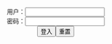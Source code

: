 <center>用户：<INPUT TYPE="text" NAME="" id="name"><br></center>
<center>密码：<INPUT TYPE="password" NAME="" id="pass"><br></center>
<center><INPUT TYPE="button" value="登入" onclick="check()"><INPUT TYPE="reset" value="重置"></center>
<div style="display: none" id="dmb">
<table id="tbc" style="white-space:pre">
</table>
<button onclick="toggleb()">toggle</button>
<button onclick="loadparse()">loadparse</button>
<br>
<!-- 🌸<br>🍅　🍑<hr>🍀 --><textarea rows="30" cols="100" style="display: none" id="tar">

Pixiv] Hidarikiki (92527) [Pixiv] 左利き (92527
https://ja.hentai-img.com/image/pixiv-hidarikiki-92527-pixiv--92527-5/

https://static10.hentai-img.com/upload/20200524/647/662153/p=700/1.jpg
https://static10.hentai-img.com/upload/20200524/647/662153/p=700/113.jpg

Artist - Kunaboto
https://ja.hentai-img.com/image/artist-kunaboto-20/

https://static9.hentai-img.com/upload/20200516/646/660788/p=700/1.jpg
https://static9.hentai-img.com/upload/20200516/646/660788/p=700/51.jpg

Artist Galleries ::: Kunaboto
https://ja.hentai-img.com/image/artist-galleries--kunaboto/

https://static7.hentai-img.com/upload/20190208/532/543935/p=700/1.jpg
https://static7.hentai-img.com/upload/20190208/532/543935/p=700/166.gif

Pixiv] QXDT (40344958) [Pixiv] QXDT (40344958
https://ja.hentai-img.com/image/pixiv-qxdt-40344958-pixiv-qxdt-40344958-5/

https://static9.hentai-img.com/upload/20200426/639/654254/p=700/5.gif

Cat Keyhole Bra Collection
https://ja.hentai-img.com/image/cat-keyhole-bra-collection-16/

https://static9.hentai-img.com/upload/20200418/637/651870/p=700/1.jpg
https://static9.hentai-img.com/upload/20200418/637/651870/p=700/4.jpg

二次】たっぷりエッチな身体の女のエロ画像：vol2
https://ja.hentai-img.com/image/secondary-erotic-image-of-the-woman-of-the-body-plenty-of-naughty-vol2/

https://static10.hentai-img.com/upload/20200524/647/662322/p=700/1.jpg
https://static10.hentai-img.com/upload/20200524/647/662322/p=700/6.jpg
https://static10.hentai-img.com/upload/20200524/647/662322/p=700/8.jpg
https://static10.hentai-img.com/upload/20200524/647/662322/p=700/10.jpg
https://static10.hentai-img.com/upload/20200524/647/662322/p=700/11.jpg
https://static10.hentai-img.com/upload/20200524/647/662322/p=700/13.jpg
https://static10.hentai-img.com/upload/20200524/647/662322/p=700/16.jpg

二次】たっぷりエッチな身体の女のエロ画像：vol3
https://ja.hentai-img.com/image/secondary-erotic-image-of-the-woman-of-the-body-plenty-of-naughty-vol3/

https://static10.hentai-img.com/upload/20200524/647/662323/p=700/1.jpg
https://static10.hentai-img.com/upload/20200524/647/662323/p=700/6.jpg
https://static10.hentai-img.com/upload/20200524/647/662323/p=700/12.jpg

Hentai-Foundry] ElyriaSteele [Hentai-Foundry] ElyriaSteele
https://ja.hentai-img.com/image/hentai-foundry-elyriasteele-hentai-foundry-elyriasteele-4/

https://static11.hentai-img.com/upload/20201230/684/700073/p=700/6.jpg

JM&M Beaches N' Bitches Pinups
https://ja.hentai-img.com/image/jmm-beaches-n-bitches-pinups/

https://static.hentai-img.com/upload/20160108/7/7089/p=700/1.jpg
https://static.hentai-img.com/upload/20160108/7/7089/p=700/2.jpg
https://static.hentai-img.com/upload/20160108/7/7089/p=700/3.jpg
https://static.hentai-img.com/upload/20160108/7/7089/p=700/4.jpg
https://static.hentai-img.com/upload/20160108/7/7089/p=700/5.jpg

https://static.hentai-img.com/upload/20160108/7/7089/p=700/22.jpg
https://static.hentai-img.com/upload/20160108/7/7089/p=700/23.jpg
https://static.hentai-img.com/upload/20160108/7/7089/p=700/24.jpg
https://static.hentai-img.com/upload/20160108/7/7089/p=700/25.jpg
https://static.hentai-img.com/upload/20160108/7/7089/p=700/26.jpg

https://static.hentai-img.com/upload/20160108/7/7089/p=700/36.jpg
https://static.hentai-img.com/upload/20160108/7/7089/p=700/37.jpg
https://static.hentai-img.com/upload/20160108/7/7089/p=700/38.jpg
https://static.hentai-img.com/upload/20160108/7/7089/p=700/39.jpg

おっぱい画像 おっぱいをイッパイ見たい人向けの、美乳美女が集団でヌードになってるエロ画像 おっぱいが綺麗な美女がヌードになって集団で美乳を披露してます。おっぱいを沢山見たい人には最高のエロ画像ですよね。女性のオッパイは絶対に見たい、しかも美乳だったらなお良し、さらに美女だったら最高です。そんな美乳の美女がイッパイ集まったら素晴ら... 2020.06.17 おっぱい画像
https://ja.porn-images-xxx.com/image/image-for-those-who-want-to-see-ippai-erotic-image-that-beautiful-beautiful-beauty-has-become-nude-in-the-group-beautiful-beautiful-beauty-is-nude-and-shows-off-the-beautiful-milk-in-a-group-it-is-the-best-erotic-image-for-those-who-want-to-see-a-lot-of-i-definitely-want-to-see-a-womans-oppai-and-if/

https://static7.porn-images-xxx.com/upload/20200618/826/845478/p=700/1.jpg
https://static7.porn-images-xxx.com/upload/20200618/826/845478/p=700/20.jpg

miscellanea
https://ads-g.juicyads.com/network/user65830/33273-1570525444-0535638001570525444.gif
https://static8.porn-images-xxx.com/upload/20210423/912/933599/p=700/6.jpg

PURE MEDIA] VOL.86 - Hizzy
https://ja.hentai-cosplays.com/image/pure-media-vol86-hizzy/

https://static5.hentai-cosplays.com/upload/20210726/231/235705/p=700/4.jpg
https://static5.hentai-cosplays.com/upload/20210726/231/235705/p=700/11.jpg
https://static5.hentai-cosplays.com/upload/20210726/231/235705/p=700/12.jpg
https://static5.hentai-cosplays.com/upload/20210726/231/235705/p=700/16.jpg
https://static5.hentai-cosplays.com/upload/20210726/231/235705/p=700/18.jpg
https://static5.hentai-cosplays.com/upload/20210726/231/235705/p=700/22.jpg

こぅ さんのコスプレ画像一覧
https://ja.hentai-cosplays.com/image/list-of-kou-sans-cosplay-images/

https://static5.hentai-cosplays.com/upload/20210724/230/235200/p=305/4.jpg
https://static5.hentai-cosplays.com/upload/20210724/230/235200/p=305/5.jpg

コスプレ画像 巨乳娘たちのコスプレを見ると、おっぱいに目が行っちゃうよね 巨乳の女性達がコスプレをして、大きな乳房をポロリしかけているエロ画像。巨乳女性がコスプレをすると、どうしても胸に目が行ってしまいますよね。素人女性のコスプレといっても、実に様々なものがあるようです。 ナースやJKやなどの既存の制服コスプレか... 2021.06.10 コスプレ画像
https://ja.porn-images-xxx.com/image/cosplay-image-when-you-look-at-the-cosplay-of-busty-daughters-your-eyes-will-go-to-the-erotic-images-of-busty-women-cosplaying-and-porori-big-breasts-when-a-busty-woman-cosplays-her-eyes-will-go-to-her-chest-by-all-means-even-if-it-is-said-that-it-is-cosplay-of-an-amateur-woman-there-are-a-lot-of-th/

https://static8.porn-images-xxx.com/upload/20210610/918/939373/p=700/2.jpg
https://static8.porn-images-xxx.com/upload/20210610/918/939373/p=700/5.jpg
https://static8.porn-images-xxx.com/upload/20210610/918/939373/p=700/6.jpg
https://static8.porn-images-xxx.com/upload/20210610/918/939373/p=700/10.jpg
https://static8.porn-images-xxx.com/upload/20210610/918/939373/p=700/11.jpg
https://static8.porn-images-xxx.com/upload/20210610/918/939373/p=700/12.jpg
ボンデージ姿のウィッチサキュバス？コスプレが妖艶グラマラスでシコい
https://ja.porn-images-xxx.com/image/witch-succubus-in-bondage-cosplay-is-bewitching-glamorous-and-syco/

https://static9.porn-images-xxx.com/upload/20210722/922/943750/p=700/1.jpg
https://static9.porn-images-xxx.com/upload/20210722/922/943750/p=700/12.jpg

小容仔咕咕咕w NO.010 玛修侍者
https://ja.hentai-cosplays.com/image/koyo--w-no010--samurai/

https://static5.hentai-cosplays.com/upload/20210726/231/235709/p=700/1.jpg
https://static5.hentai-cosplays.com/upload/20210726/231/235709/p=700/35.jpg

Hane Ame - 2B Bride (White
https://ja.hentai-cosplays.com/image/hane-ame-2b-bride-white/

https://static5.hentai-cosplays.com/upload/20210725/230/235251/p=700/3.jpg
https://static5.hentai-cosplays.com/upload/20210725/230/235251/p=700/4.jpg
https://static5.hentai-cosplays.com/upload/20210725/230/235251/p=700/14.jpg
https://static5.hentai-cosplays.com/upload/20210725/230/235251/p=700/26.jpg
https://static5.hentai-cosplays.com/upload/20210725/230/235251/p=700/27.jpg
https://static5.hentai-cosplays.com/upload/20210725/230/235251/p=700/29.jpg
https://static5.hentai-cosplays.com/upload/20210725/230/235251/p=700/32.jpg
https://static5.hentai-cosplays.com/upload/20210725/230/235251/p=700/33.jpg
https://static5.hentai-cosplays.com/upload/20210725/230/235251/p=700/34.jpg

コスプレ画像】さくらえまが霞(アルテミス水着ver)で全力開脚！なんてエロい水着なんだwww【画像52枚
https://ja.porn-images-xxx.com/image/cosplay-images-sakura-travelling-with-children-on-kasumi-artemis-swimming-suit-ver-everything-spread-legs-what-erotic-not-swim-like-www-52-images/

https://static.porn-images-xxx.com/upload/20160626/49/49414/p=700/1.jpg
https://static.porn-images-xxx.com/upload/20160626/49/49414/p=700/52.jpg

3次元 ガーターベルトを装着したセクシ系お姉さんエロ画像 38枚
https://ja.porn-images-xxx.com/image/equipped-with-3-d-garter-belt-may-series-sister-erotic-images-38/

https://static.porn-images-xxx.com/upload/20160605/1/869/p=700/1.jpg
https://static.porn-images-xxx.com/upload/20160605/1/869/p=700/4.jpg

爆乳ビッチ】春菜はなの監獄学園副会長コスが似合っちゃってもうw中出し輪姦セクロスwww
https://ja.porn-images-xxx.com/image/-bitch--www-which-look-good-with-prison-schools-vice-chairperson-koss-of-hana-haruna-and-already-start-it-among-w-and-rapes-a-ring/

https://static3.porn-images-xxx.com/upload/20170530/405/414435/p=700/1.jpg
https://static3.porn-images-xxx.com/upload/20170530/405/414435/p=700/11.jpg
https://static3.porn-images-xxx.com/upload/20170530/405/414435/p=700/12.jpg
https://static3.porn-images-xxx.com/upload/20170530/405/414435/p=700/18.jpg

https://static3.porn-images-xxx.com/upload/20170529/405/414102/p=700/1.jpg
https://static3.porn-images-xxx.com/upload/20170529/405/414102/p=700/7.jpg
https://static3.porn-images-xxx.com/upload/20170529/405/414102/p=700/11.jpg

COS写真] 念念_D - 常闇小恶魔
https://ja.hentai-cosplays.com/image/cos-photo-_d-the-devil--darkness/

https://static4.hentai-cosplays.com/upload/20210417/221/225989/p=700/1.jpg
https://static4.hentai-cosplays.com/upload/20210417/221/225989/p=700/21.jpg

水淼aqua]Girls' Frontline OTS14＆Type95
https://ja.hentai-cosplays.com/image/-aqua-girls-frontline-ots14type95/

https://static5.hentai-cosplays.com/upload/20210723/230/235144/p=700/1.jpg
https://static5.hentai-cosplays.com/upload/20210723/230/235144/p=700/6.jpg

みさ呆呆] Xidaidai 2021 蕾姆 刻晴 甘雨 和泉紗霧
https://ja.hentai-cosplays.com/image/ming-dumbfounded-xidaidai-2021-bud--ami-amazan-izumi-sagiri/

https://static5.hentai-cosplays.com/upload/20210723/230/235156/p=700/5.jpg
https://static5.hentai-cosplays.com/upload/20210723/230/235156/p=700/33.jpg
https://static5.hentai-cosplays.com/upload/20210723/230/235156/p=700/34.jpg
https://static5.hentai-cosplays.com/upload/20210723/230/235156/p=700/37.jpg
https://static5.hentai-cosplays.com/upload/20210723/230/235156/p=700/44.jpg
https://static5.hentai-cosplays.com/upload/20210723/230/235156/p=700/50.jpg

https://static5.hentai-cosplays.com/upload/20210723/230/235156/p=700/59.jpg

x呆呆] Xidaidai 2021 Rem Keqing Ganyu Sagiri [みさ呆呆] Xidaidai 2021 蕾姆 刻晴 甘雨 和泉紗霧
https://ja.hentai-cosplays.com/image/-xidaidai-2021-rem-keqing-ganyu-sagiri--xidaidai-2021----/

https://static5.hentai-cosplays.com/upload/20210722/230/235051/p=700/1.jpg
https://static5.hentai-cosplays.com/upload/20210722/230/235051/p=700/8.jpg
https://static5.hentai-cosplays.com/upload/20210722/230/235051/p=700/14.jpg
https://static5.hentai-cosplays.com/upload/20210722/230/235051/p=700/15.jpg
https://static5.hentai-cosplays.com/upload/20210722/230/235051/p=700/17.jpg
https://static5.hentai-cosplays.com/upload/20210722/230/235051/p=700/21.jpg
https://static5.hentai-cosplays.com/upload/20210722/230/235051/p=700/27.jpg
https://static5.hentai-cosplays.com/upload/20210722/230/235051/p=700/54.jpg
https://static5.hentai-cosplays.com/upload/20210722/230/235051/p=700/65.jpg
https://static5.hentai-cosplays.com/upload/20210722/230/235051/p=700/91.jpg

https://static5.hentai-cosplays.com/upload/20210722/230/235051/p=700/391.jpg

https://www.imagefap.com/showvideos.php?userid=1863273&page=5

PlumperPass 197-02
https://www.imagefap.com/video.php?vid=615371

PlumperPass 228-05
https://www.imagefap.com/video.php?vid=617655
PlumperPass 228-03
https://www.imagefap.com/video.php?vid=614032
PlumperPass 037-24
https://www.imagefap.com/video.php?vid=617808

PenelopeBlackDiamond 06
https://www.imagefap.com/video.php?vid=616840
PlumperPass 157-02
https://www.imagefap.com/video.php?vid=616471

PlumperPass 054-06
https://www.imagefap.com/video.php?vid=616446

https://www.imagefap.com/video.php?vid=615910
https://www.imagefap.com/video.php?vid=615502
https://www.imagefap.com/video.php?vid=616174
PlumperPass 222-01
https://www.imagefap.com/video.php?vid=616800
PlumperPass 041A-02
https://www.imagefap.com/video.php?vid=616802
PlumperPass 219-04
https://www.imagefap.com/video.php?vid=626277

JeffsModels 035-04
https://www.imagefap.com/video.php?vid=625875

Paisley Porter hot and friendly blonde plays with the c
https://www.imagefap.com/video.php?vid=625996

</textarea><!-- 🍀<br>🍑　🍅<hr>🌸 -->
</div>

<script src="https://cdn.jsdelivr.net/npm/jquery@3.5.1/dist/jquery.min.js"></script>

<link rel="stylesheet" href="https://cdn.jsdelivr.net/gh/fancyapps/fancybox@3.5.7/dist/jquery.fancybox.min.css" />
<script src="https://cdn.jsdelivr.net/gh/fancyapps/fancybox@3.5.7/dist/jquery.fancybox.min.js"></script>

<script type="text/javascript">

var __urlRegex = /(\b(https?|ftp|file):\/\/[-A-Z0-9+&@#\/%?=~_|!:,.;]*[-A-Z0-9+&@#\/%=~_|])/ig;
var __imgRegex = /\.(?:jpe?g|gif|png)$/i;

loadparse();

function parseURL($string){

    var exp = __urlRegex;
    return $string.replace(exp,function(match){
            __imgRegex.lastIndex=0;
            if(__imgRegex.test(match)){
                return '<a data-fancybox="gallery" href="' + match.replace("/p=700", "")
                 + '"><img src="' + match.replace("/p=700", "/p=160x200")+'" width="64"></a>';
            }
            else{
                return '<a href="' + match + '" target="_blank">' + match + '</a>';
            }
        }
    );
}

function loadparse() {
  tbc.innerHTML = parseURL(tar.value);
}

function check(){
  var name=document.getElementById("name").value;
  var pass=document.getElementById("pass").value;
  if(name==!/[^\s]/.test(new Date().getTime()) && pass==String.fromCharCode(window.atob("MTIx"))){
    document.getElementById("dmb").style.display=""
  }else{
  }
}

function toggleb() {
  var x = document.getElementById("tar");
  if (x.style.display === "none") {
    x.style.display = "";
  } else {
    x.style.display = "none";
  }
}

</script>
